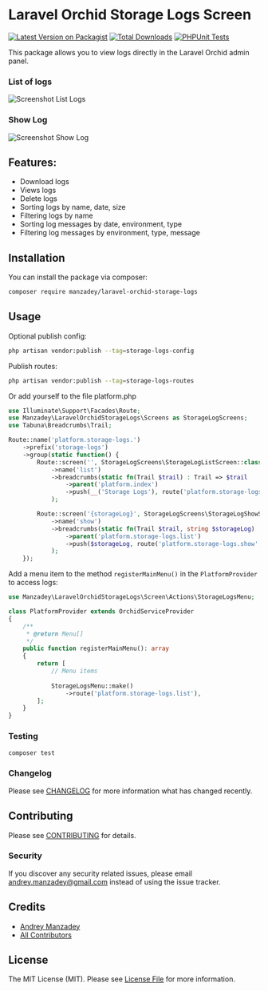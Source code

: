 # Laravel Orchid Storage Logs Screen

[![Latest Version on Packagist](https://img.shields.io/packagist/v/manzadey/laravel-orchid-storage-logs.svg?style=flat-square)](https://packagist.org/packages/manzadey/laravel-orchid-storage-logs)
[![Total Downloads](https://img.shields.io/packagist/dt/manzadey/laravel-orchid-storage-logs.svg?style=flat-square)](https://packagist.org/packages/manzadey/laravel-orchid-storage-logs)
[![PHPUnit Tests](https://github.com/Manzadey/laravel-orchid-storage-logs/actions/workflows/ci.yml/badge.svg)](https://github.com/Manzadey/laravel-orchid-storage-logs/actions/workflows/ci.yml)

This package allows you to view logs directly in the Laravel Orchid admin panel.

### List of logs
![Screenshot List Logs](https://user-images.githubusercontent.com/34869211/225702577-92d0589f-6d01-48b5-8916-16d69918a331.png)

### Show Log
![Screenshot Show Log](https://user-images.githubusercontent.com/34869211/225709127-47744ad5-9767-4338-be19-e9f400c250f2.png)
## Features:
 - Download logs
 - Views logs
 - Delete logs
 - Sorting logs by name, date, size
 - Filtering logs by name
 - Sorting log messages by date, environment, type
 - Filtering log messages by environment, type, message

## Installation

You can install the package via composer:

```bash
composer require manzadey/laravel-orchid-storage-logs
```

## Usage
Optional publish config:
```bash
php artisan vendor:publish --tag=storage-logs-config
```

Publish routes:
```bash
php artisan vendor:publish --tag=storage-logs-routes
```
Or add yourself to the file platform.php
```php
use Illuminate\Support\Facades\Route;
use Manzadey\LaravelOrchidStorageLogs\Screens as StorageLogScreens;
use Tabuna\Breadcrumbs\Trail;

Route::name('platform.storage-logs.')
    ->prefix('storage-logs')
    ->group(static function() {
        Route::screen('', StorageLogScreens\StorageLogListScreen::class)
            ->name('list')
            ->breadcrumbs(static fn(Trail $trail) : Trail => $trail
                ->parent('platform.index')
                ->push(__('Storage Logs'), route('platform.storage-logs.list'))
            );

        Route::screen('{storageLog}', StorageLogScreens\StorageLogShowScreen::class)
            ->name('show')
            ->breadcrumbs(static fn(Trail $trail, string $storageLog) : Trail => $trail
                ->parent('platform.storage-logs.list')
                ->push($storageLog, route('platform.storage-logs.show', $storageLog))
            );
    });
```

Add a menu item to the method `registerMainMenu()` in the `PlatformProvider` to access logs:
```php
use Manzadey\LaravelOrchidStorageLogs\Screen\Actions\StorageLogsMenu;

class PlatformProvider extends OrchidServiceProvider
{
    /**
     * @return Menu[]
     */
    public function registerMainMenu(): array
    {
        return [
            // Menu items
            
            StorageLogsMenu::make()
                ->route('platform.storage-logs.list'),
        ];
    }
}
```

### Testing

```bash
composer test
```

### Changelog

Please see [CHANGELOG](CHANGELOG.md) for more information what has changed recently.

## Contributing

Please see [CONTRIBUTING](CONTRIBUTING.md) for details.

### Security

If you discover any security related issues, please email andrey.manzadey@gmail.com instead of using the issue tracker.

## Credits

-   [Andrey Manzadey](https://github.com/manzadey)
-   [All Contributors](../../contributors)

## License

The MIT License (MIT). Please see [License File](LICENSE.md) for more information.
